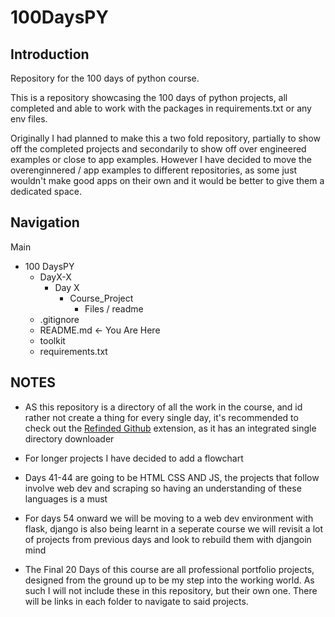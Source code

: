 # 100DaysPY

## Introduction

Repository for the 100 days of python course.

This is a repository showcasing the 100 days of python projects, all completed and able to work with the packages in requirements.txt or any env files. 

Originally I had planned to make this a two fold repository, partially to show off the completed projects and secondarily to show off over engineered examples or close to app examples.
However I have decided to move the overenginnered / app examples to different repositories, as some just wouldn't make good apps on their own and it would be better to give them a dedicated space.

## Navigation

Main
- 100 DaysPY
  - DayX-X
    - Day X
      - Course_Project
        - Files / readme
  - .gitignore
  - README.md <- You Are Here
  - toolkit
  - requirements.txt
  
## NOTES

- AS this repository is a directory of all the work in the course, and id rather not create a thing for every single day, it's recommended to check out 
the [Refinded Github](https://github.com/refined-github/refined-github) extension, as it has an integrated single directory downloader

- For longer projects I have decided to add a flowchart 

- Days 41-44 are going to be HTML CSS AND JS, the projects that follow involve web dev and scraping so having an understanding of these languages is a must

- For days 54 onward we will be moving to a web dev environment with flask, django is also being learnt in a seperate course we will revisit a lot of projects
from previous days and look to rebuild them with djangoin mind

- The Final 20 Days of this course are all professional portfolio projects, designed from the ground up to be my step into the working world. As such I will not include these in this repository, but their own one. There will be links in each folder to navigate to said projects.
